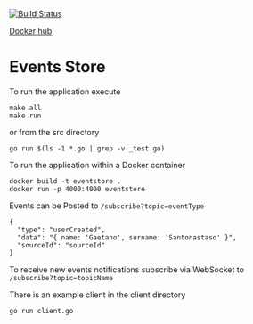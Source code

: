 [![Build Status](https://travis-ci.com/gigapr/EventsStore.svg?branch=master)](https://travis-ci.com/gigapr/EventsStore)

[Docker hub](https://cloud.docker.com/u/threeamigos/repository/docker/threeamigos/eventstore)

# Events Store

To run the application execute

```
make all
make run 
```

or from the src directory
```
go run $(ls -1 *.go | grep -v _test.go)
```


To run the application within a Docker container 

```
docker build -t eventstore .
docker run -p 4000:4000 eventstore 
```

Events can be Posted to `/subscribe?topic=eventType`

```
{
  "type": "userCreated",
  "data": "{ name: 'Gaetano', surname: 'Santonastaso' }",
  "sourceId": "sourceId"
}
```

To receive new events notifications subscribe via WebSocket to `/subscribe?topic=topicName`

There is an example client in the client directory

```
go run client.go

```

